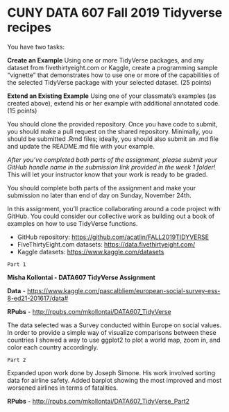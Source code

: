 # CUNY DATA 607 Fall 2019 Tidyverse recipes

You have two tasks:

**Create an Example**  Using one or more TidyVerse packages, and any dataset from fivethirtyeight.com or Kaggle, create a programming sample “vignette” that demonstrates how to use one or more of the capabilities of the selected TidyVerse package with your selected dataset. (25 points)

**Extend an Existing Example**  Using one of your classmate’s examples (as created above), extend his or her example with additional annotated code. (15 points)

You should clone the provided repository.  Once you have code to submit, you should make a pull request on the shared repository.  Minimally, you should be submitted .Rmd files; ideally, you should also submit an .md file and update the README.md file with your example.

*After you’ve completed both parts of the assignment, please submit your GitHub handle name in the submission link provided in the week 1 folder!* This will let your instructor know that your work is ready to be graded.

You should complete both parts of the assignment and make your submission no later than end of day on Sunday, November 24th.

In this assignment, you’ll practice collaborating around a code project with GitHub.  You could consider our collective work as building out a book of examples on how to use TidyVerse functions.

* GitHub repository:  https://github.com/acatlin/FALL2019TIDYVERSE
* FiveThirtyEight.com datasets:  https://data.fivethirtyeight.com/
* Kaggle datasets:  https://www.kaggle.com/datasets

````
Part 1
````

**Misha Kollontai - DATA607 TidyVerse Assignment**

**Data** - https://www.kaggle.com/pascalbliem/european-social-survey-ess-8-ed21-201617/data#

**RPubs** - http://rpubs.com/mkollontai/DATA607_TidyVerse

The data selected was a Survey conducted within Europe on social values. In order to provide a simple way of visualize comparisons between these countries I showed a way to use ggplot2 to plot a world map, zoom in, and color each country accordingly. 

````
Part 2
````

Expanded upon work done by Joseph Simone. His work involved sorting data for airline safety. Added barplot showing the most improved and most worsened airlines in terms of fatalities. 

**RPubs** - http://rpubs.com/mkollontai/DATA607_TidyVerse_Part2
